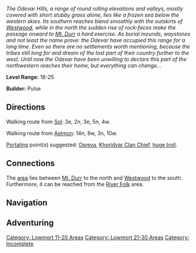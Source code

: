 *The Odevar Hills, a range of round rolling elevations and valleys,
mostly covered with short stubby grass alone, lies like a frozen sea
below the western skies. Its southern reaches blend smoothly with the
outskirts of [Westwood](:Category:_Westwood "wikilink"), while in the
north the sudden rise of rock-faces make the passage onward to [Mt.
Durr](:Category:_Mt_Durr "wikilink") a hard exercise. As burial mounds,
waystones and not least the name prove: the Odevar have occupied this
range for a long time. Even so there are no settlements worth
mentioning, because the tribes still long for and dream of the lost part
of their country further to the west. Until now the Odevar have been
unwilling to declare this part of the northwestern reaches their home,
but everything can change...*

**Level Range:** 18-25

**Builder:** Pulse

## Directions

Walking route from [Sol](Sol "wikilink"): 3e, 2n, 3e, 5n, 4w.

Walking route from [Aelmon](Aelmon "wikilink"): 14n, 8w, 3n, 10w.

[Portaling](Portal "wikilink") point(s) suggested:
[Osreva](Osreva,_King_Of_The_Odevar "wikilink"), [Khoridvar Clan
Chief](Khoridvar_Clan_Chief "wikilink"), [huge
troll](Huge_Troll "wikilink").

## Connections

The [area](:Category:_Areas "wikilink") lies between [Mt.
Durr](:Category:_Mt_Durr "wikilink") to the north and
[Westwood](:Category:_Westwood "wikilink") to the south. Furthermore, it
can be reached from the [River Folk](:Category:_River_Folk "wikilink")
area.

## Navigation

## Adventuring

[Category: Lowmort 11-20
Areas](Category:_Lowmort_11-20_Areas "wikilink") [Category: Lowmort
21-30 Areas](Category:_Lowmort_21-30_Areas "wikilink") [Category:
Incomplete](Category:_Incomplete "wikilink")
